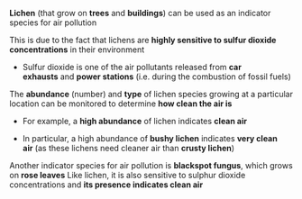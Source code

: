 **Lichen** (that grow on **trees** and **buildings**) can be used as an indicator species for air pollution

This is due to the fact that lichens are **highly sensitive to sulfur dioxide concentrations** in their environment

  - Sulfur dioxide is one of the air pollutants released from **car exhausts** and **power stations** (i.e. during the combustion of fossil fuels)

The **abundance** (number) and **type** of lichen species growing at a particular location can be monitored to determine **how clean the air is**

- For example, a **high abundance** of lichen indicates **clean air**

- In particular, a high abundance of **bushy lichen** indicates **very clean air** (as these lichens need cleaner air than **crusty lichen**)

Another indicator species for air pollution is **blackspot fungus**, which grows on **rose leaves**
Like lichen, it is also sensitive to sulphur dioxide concentrations and **its presence indicates clean air**
